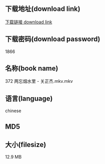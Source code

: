 ## 下载地址(download link)
[下载链接 download link](https://voluble-croquembouche-d321dc.netlify.app/?s=372+%E4%B8%A4%E5%BF%98%E7%83%9F%E6%B0%B4%E9%87%8C+-+%E5%85%B3%E6%AD%A3%E6%9D%B0.mkv)

## 下载密码(download password)
1866

## 名称(book name)
372 两忘烟水里 - 关正杰.mkv.mkv

## 语言(language)
chinese

## MD5


## 大小(filesize)
12.9 MB
